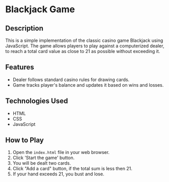 # Blackjack Game

## Description

This is a simple implementation of the classic casino game Blackjack using JavaScript. The game allows players to play against a computerized dealer, to reach a total card value as close to 21 as possible without exceeding it.

## Features

- Dealer follows standard casino rules for drawing cards.
- Game tracks player's balance and updates it based on wins and losses.

## Technologies Used

- HTML
- CSS
- JavaScript

## How to Play

1. Open the `index.html` file in your web browser.
2. Click 'Start the game' button.
3. You will be dealt two cards.
4. Click "Add a card" button, if the total sum is less then 21.
5. If your hand exceeds 21, you bust and lose.

